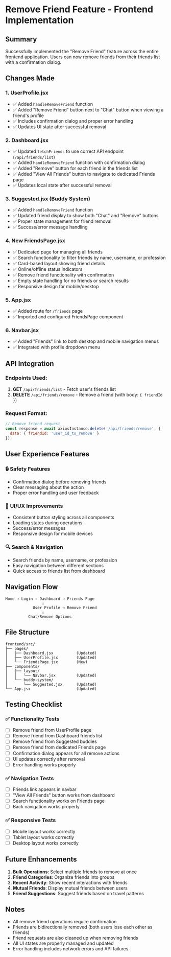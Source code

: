 # Remove Friend Feature - Frontend Implementation

## Summary
Successfully implemented the "Remove Friend" feature across the entire frontend application. Users can now remove friends from their friends list with a confirmation dialog.

## Changes Made

### 1. **UserProfile.jsx**
- ✅ Added `handleRemoveFriend` function
- ✅ Added "Remove Friend" button next to "Chat" button when viewing a friend's profile
- ✅ Includes confirmation dialog and proper error handling
- ✅ Updates UI state after successful removal

### 2. **Dashboard.jsx**
- ✅ Updated `fetchFriends` to use correct API endpoint (`/api/friends/list`)
- ✅ Added `handleRemoveFriend` function with confirmation dialog
- ✅ Added "Remove" button for each friend in the friends list
- ✅ Added "View All Friends" button to navigate to dedicated Friends page
- ✅ Updates local state after successful removal

### 3. **Suggested.jsx (Buddy System)**
- ✅ Added `handleRemoveFriend` function
- ✅ Updated friend display to show both "Chat" and "Remove" buttons
- ✅ Proper state management for friend removal
- ✅ Success/error message handling

### 4. **New FriendsPage.jsx**
- ✅ Dedicated page for managing all friends
- ✅ Search functionality to filter friends by name, username, or profession
- ✅ Card-based layout showing friend details
- ✅ Online/offline status indicators
- ✅ Remove friend functionality with confirmation
- ✅ Empty state handling for no friends or search results
- ✅ Responsive design for mobile/desktop

### 5. **App.jsx**
- ✅ Added route for `/friends` page
- ✅ Imported and configured FriendsPage component

### 6. **Navbar.jsx**
- ✅ Added "Friends" link to both desktop and mobile navigation menus
- ✅ Integrated with profile dropdown menu

## API Integration

### Endpoints Used:
1. **GET** `/api/friends/list` - Fetch user's friends list
2. **DELETE** `/api/friends/remove` - Remove a friend (with body: `{ friendId }`)

### Request Format:
```javascript
// Remove friend request
const response = await axiosInstance.delete('/api/friends/remove', {
  data: { friendId: 'user_id_to_remove' }
});
```

## User Experience Features

### 🔒 **Safety Features**
- Confirmation dialog before removing friends
- Clear messaging about the action
- Proper error handling and user feedback

### 🎨 **UI/UX Improvements**
- Consistent button styling across all components
- Loading states during operations
- Success/error messages
- Responsive design for mobile devices

### 🔍 **Search & Navigation**
- Search friends by name, username, or profession
- Easy navigation between different sections
- Quick access to friends list from dashboard

## Navigation Flow

```
Home → Login → Dashboard → Friends Page
                ↓
            User Profile → Remove Friend
                ↓
          Chat/Remove Options
```

## File Structure

```
frontend/src/
├── pages/
│   ├── Dashboard.jsx          (Updated)
│   ├── UserProfile.jsx        (Updated)
│   └── FriendsPage.jsx        (New)
├── components/
│   ├── layout/
│   │   └── Navbar.jsx         (Updated)
│   └── buddy-system/
│       └── Suggested.jsx      (Updated)
└── App.jsx                    (Updated)
```

## Testing Checklist

### ✅ **Functionality Tests**
- [ ] Remove friend from UserProfile page
- [ ] Remove friend from Dashboard friends list
- [ ] Remove friend from Suggested buddies
- [ ] Remove friend from dedicated Friends page
- [ ] Confirmation dialog appears for all remove actions
- [ ] UI updates correctly after removal
- [ ] Error handling works properly

### ✅ **Navigation Tests**
- [ ] Friends link appears in navbar
- [ ] "View All Friends" button works from dashboard
- [ ] Search functionality works on Friends page
- [ ] Back navigation works properly

### ✅ **Responsive Tests**
- [ ] Mobile layout works correctly
- [ ] Tablet layout works correctly
- [ ] Desktop layout works correctly

## Future Enhancements

1. **Bulk Operations**: Select multiple friends to remove at once
2. **Friend Categories**: Organize friends into groups
3. **Recent Activity**: Show recent interactions with friends
4. **Mutual Friends**: Display mutual friends between users
5. **Friend Suggestions**: Suggest friends based on travel patterns

## Notes

- All remove friend operations require confirmation
- Friends are bidirectionally removed (both users lose each other as friends)
- Friend requests are also cleaned up when removing friends
- All UI states are properly managed and updated
- Error handling includes network errors and API failures
